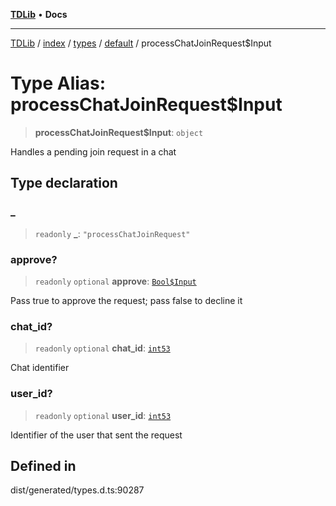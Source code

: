 [**TDLib**](../../../../../../README.md) • **Docs**

***

[TDLib](../../../../../../modules.md) / [index](../../../../../README.md) / [types](../../../README.md) / [default](../README.md) / processChatJoinRequest$Input

# Type Alias: processChatJoinRequest$Input

> **processChatJoinRequest$Input**: `object`

Handles a pending join request in a chat

## Type declaration

### \_

> `readonly` **\_**: `"processChatJoinRequest"`

### approve?

> `readonly` `optional` **approve**: [`Bool$Input`](Bool$Input.md)

Pass true to approve the request; pass false to decline it

### chat\_id?

> `readonly` `optional` **chat\_id**: [`int53`](int53-1.md)

Chat identifier

### user\_id?

> `readonly` `optional` **user\_id**: [`int53`](int53-1.md)

Identifier of the user that sent the request

## Defined in

dist/generated/types.d.ts:90287
